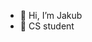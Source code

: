 - 👋 Hi, I’m Jakub
- 🔭 CS student



<!---
RHL022/RHL022 is a ✨ special ✨ repository because its `README.md` (this file) appears on your GitHub profile.
You can click the Preview link to take a look at your changes.
--->
